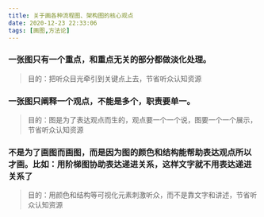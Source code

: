 ```yaml
---
title: 关于画各种流程图、架构图的核心观点
date: 2020-12-23 22:33:06
tags: [画图,方法论]
---
```

### 一张图只有一个重点，和重点无关的部分都做淡化处理。
> 目的：把听众目光牵引到关键点上去，节省听众认知资源

### 一张图只阐释一个观点，不能是多个，职责要单一。
> 目的：图是为了表达观点而生的，观点要一个一个说，图要一个一个展示，节省听众认知资源

### 不是为了画图而画图，而是因为图的颜色和结构能帮助表达观点所以才画。比如：用阶梯图协助表达递进关系，这样文字就不用表达递进关系了
> 目的：用颜色和结构等可视化元素刺激听众，而不是靠文字和讲述，节省听众认知资源


